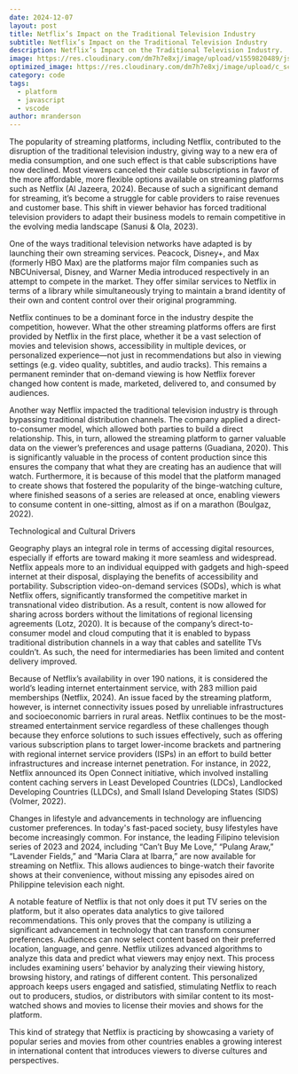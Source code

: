 ```yaml
---
date: 2024-12-07
layout: post
title: Netflix’s Impact on the Traditional Television Industry
subtitle: Netflix’s Impact on the Traditional Television Industry
description: Netflix’s Impact on the Traditional Television Industry.
image: https://res.cloudinary.com/dm7h7e8xj/image/upload/v1559820489/js-code_n83m7a.jpg
optimized_image: https://res.cloudinary.com/dm7h7e8xj/image/upload/c_scale,w_380/v1559820489/js-code_n83m7a.jpg
category: code
tags:
  - platform
  - javascript
  - vscode
author: mranderson
---
```


The popularity of streaming platforms, including Netflix, contributed to the disruption of the traditional television industry, giving way to a new era of media consumption, and one such effect is that cable subscriptions have now declined. Most viewers canceled their cable subscriptions in favor of the more affordable, more flexible options available on streaming platforms such as Netflix (Al Jazeera, 2024). Because of such a significant demand for streaming, it’s become a struggle for cable providers to raise revenues and customer base. This shift in viewer behavior has forced traditional television providers to adapt their business models to remain competitive in the evolving media landscape (Sanusi & Ola, 2023). 

One of the ways traditional television networks have adapted is by launching their own streaming services. Peacock, Disney+, and Max (formerly HBO Max) are the platforms major film companies such as NBCUniversal, Disney, and Warner Media introduced respectively in an attempt to compete in the market. They offer similar services to Netflix in terms of a library while simultaneously trying to maintain a brand identity of their own and content control over their original programming.

Netflix continues to be a dominant force in the industry despite the competition, however. What the other streaming platforms offers are first provided by Netflix in the first place, whether it be a vast selection of movies and television shows, accessibility in multiple devices, or personalized experience—not just in recommendations but also in viewing settings (e.g. video quality, subtitles, and audio tracks). This remains a permanent reminder that on-demand viewing is how Netflix forever changed how content is made, marketed, delivered to, and consumed by audiences.

Another way Netflix impacted the traditional television industry is through bypassing traditional distribution channels. The company applied a direct-to-consumer model, which allowed both parties to build a direct relationship. This, in turn, allowed the streaming platform to garner valuable data on the viewer’s preferences and usage patterns (Guadiana, 2020). This is significantly valuable in the process of content production since this ensures the company that what they are creating has an audience that will watch. Furthermore, it is because of this model that the platform managed to create shows that fostered the popularity of the binge-watching culture, where finished seasons of a series are released at once, enabling viewers to consume content in one-sitting, almost as if on a marathon (Boulgaz, 2022).

Technological and Cultural Drivers

Geography plays an integral role in terms of accessing digital resources, especially if efforts are toward making it more seamless and widespread. Netflix appeals more to an individual equipped with gadgets and high-speed internet at their disposal, displaying the benefits of accessibility and portability. Subscription video-on-demand services (SODs), which is what Netflix offers, significantly transformed the competitive market in transnational video distribution. As a result, content is now allowed for sharing across borders without the limitations of regional licensing agreements (Lotz, 2020). It is because of the company’s direct-to-consumer model and cloud computing that it is enabled to bypass traditional distribution channels in a way that cables and satellite TVs couldn’t. As such, the need for intermediaries has been limited and content delivery improved. 

Because of Netflix’s availability in over 190 nations, it is considered the world’s leading internet entertainment service, with 283 million paid memberships (Netflix, 2024). An issue faced by the streaming platform, however, is internet connectivity issues posed by unreliable infrastructures and socioeconomic barriers in rural areas. Netflix continues to be the most-streamed entertainment service regardless of these challenges though because they enforce solutions to such issues effectively, such as offering various subscription plans to target lower-income brackets and partnering with regional internet service providers (ISPs) in an effort to build better infrastructures and increase internet penetration. For instance, in 2022, Netflix announced its Open Connect initiative, which involved installing content caching servers in Least Developed Countries (LDCs), Landlocked Developing Countries (LLDCs), and Small Island Developing States (SIDS) (Volmer, 2022).

Changes in lifestyle and advancements in technology are influencing customer preferences. In today's fast-paced society, busy lifestyles have become increasingly common.  For instance, the leading Filipino television series of 2023 and 2024, including “Can’t Buy Me Love,” “Pulang Araw,” “Lavender Fields,” and “Maria Clara at Ibarra,” are now available for streaming on Netflix.  This allows audiences to binge-watch their favorite shows at their convenience, without missing any episodes aired on Philippine television each night. 

A notable feature of Netflix is that not only does it put TV series on the platform, but it also operates data analytics to give tailored recommendations. This only proves that the company is utilizing a significant advancement in technology that can transform consumer preferences. Audiences can now select content based on their preferred location, language, and genre. Netflix utilizes advanced algorithms to analyze this data and predict what viewers may enjoy next. This process includes examining users’ behavior by analyzing their viewing history, browsing history, and ratings of different content. This personalized approach keeps users engaged and satisfied, stimulating Netflix to reach out to producers, studios, or distributors with similar content to its most-watched shows and movies to license their movies and shows for the platform.

This kind of strategy that Netflix is practicing by showcasing a variety of popular series and movies from other countries enables a growing interest in international content that introduces viewers to diverse cultures and perspectives. 
 

